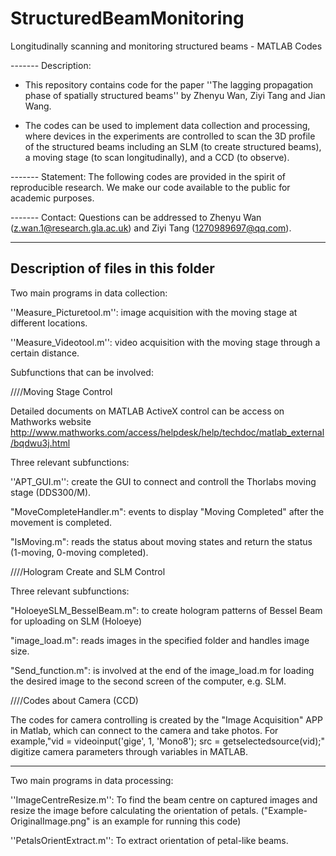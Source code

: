 # StructuredBeamMonitoring
Longitudinally scanning and monitoring structured beams - MATLAB Codes

------- Description:
* This repository contains code for the paper ''The lagging propagation phase of spatially structured beams'' by Zhenyu Wan, Ziyi Tang and Jian Wang.

* The codes can be used to implement data collection and processing, where devices in the experiments are controlled to scan the 3D profile of the structured beams including an SLM (to create structured beams), a moving stage (to scan longitudinally), and a CCD (to observe).

------- Statement:
The following codes are provided in the spirit of reproducible research. We make our code available to the public for academic purposes.

------- Contact:
Questions can be addressed to Zhenyu Wan (z.wan.1@research.gla.ac.uk) and Ziyi Tang (1270989697@qq.com).

----------------------------------------------
Description of files in this folder
----------------------------------------------
Two main programs in data collection:

''Measure_Picturetool.m'': image acquisition with the moving stage at different locations.

''Measure_Videotool.m'': video acquisition with the moving stage through a certain distance.

Subfunctions that can be involved:

////Moving Stage Control

Detailed documents on MATLAB ActiveX control can be access on Mathworks website
http://www.mathworks.com/access/helpdesk/help/techdoc/matlab_external/bqdwu3j.html 

Three relevant subfunctions:

''APT_GUI.m'': create the GUI to connect and controll the Thorlabs moving stage (DDS300/M).

"MoveCompleteHandler.m": events to display "Moving Completed" after the movement is completed.

"IsMoving.m": reads the status about moving states and return the status (1-moving, 0-moving completed).

////Hologram Create and SLM Control

Three relevant subfunctions:

"HoloeyeSLM_BesselBeam.m": to create hologram patterns of Bessel Beam for uploading on SLM (Holoeye)

"image_load.m": reads images in the specified folder and handles image size.

"Send_function.m": is involved at the end of the image_load.m for loading the desired image to the second screen of the computer, e.g. SLM.

////Codes about Camera (CCD)

The codes for camera controlling is created by the "Image Acquisition" APP in Matlab, which can connect to the camera and take photos. For example,"vid = videoinput('gige', 1, 'Mono8'); src = getselectedsource(vid);" digitize camera parameters through variables in MATLAB.

------------------------------------------------
Two main programs in data processing:

''ImageCentreResize.m'': To find the beam centre on captured images and resize the image before calculating the orientation of petals. ("Example-OriginalImage.png" is an example for running this code)

''PetalsOrientExtract.m'': To extract orientation of petal-like beams.

